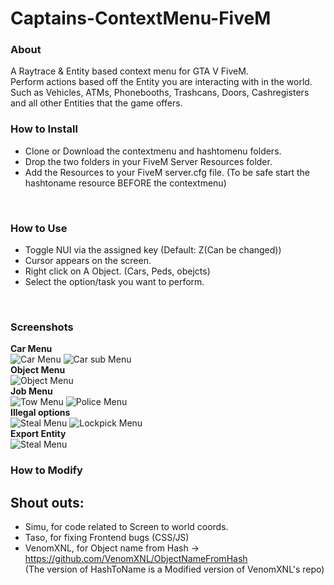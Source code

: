 # Captains-ContextMenu-FiveM
### About <br/>
A Raytrace & Entity based context menu for GTA V FiveM.
<br/>
Perform actions based off the Entity you are interacting with in the world. Such as Vehicles, ATMs, Phonebooths, Trashcans, Doors, Cashregisters and all other Entities that the game offers.
<br/>

### How to Install
- Clone or Download the contextmenu and hashtomenu folders.
- Drop the two folders in your FiveM Server Resources folder.
- Add the Resources to your FiveM server.cfg file. (To be safe start the hashtoname resource BEFORE the contextmenu)
<br/>

### How to Use
- Toggle NUI via the assigned key (Default: Z(Can be changed))
- Cursor appears on the screen. 
- Right click on A Object. (Cars, Peds, obejcts)
- Select the option/task you want to perform.
<br/>

### Screenshots
**Car Menu** <br/>
![Car Menu](https://i.imgur.com/mSZqLTF.png)
![Car sub Menu](https://i.imgur.com/Vc49IHX.png)<br/>
**Object Menu** <br/>
![Object Menu](https://i.imgur.com/9eUX1pn.png)<br/>
**Job Menu** <br/>
![Tow Menu](https://i.imgur.com/KEHRadi.png)
![Police Menu](https://i.imgur.com/JdhwKl6.png)<br/>
**Illegal options** <br/>
![Steal Menu](https://i.imgur.com/G7gGzzV.png)
![Lockpick Menu](https://i.imgur.com/zG1PcrQ.png)<br/>
**Export Entity** <br/>
![Steal Menu](https://i.imgur.com/C5Q9HkB.png)
<br/>

### How to Modify


## Shout outs:
- Simu, for code related to Screen to world coords.
- Taso, for fixing Frontend bugs (CSS/JS)
- VenomXNL, for Object name from Hash -> https://github.com/VenomXNL/ObjectNameFromHash <br/>
(The version of HashToName is a Modified version of VenomXNL's repo)

